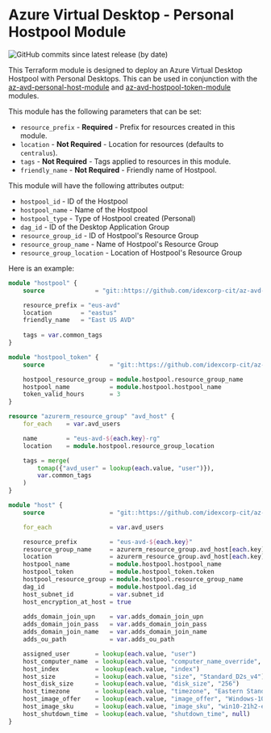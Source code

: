 # Azure Virtual Desktop - Personal Hostpool Module
![GitHub commits since latest release (by date)](https://img.shields.io/github/commits-since/idexcorp-cit/az-avd-personal-hostpool-module/latest/main)

This Terraform module is designed to deploy an Azure Virtual Desktop Hostpool with Personal Desktops. This can be used in conjunction with the [az-avd-personal-host-module](https://github.com/idexcorp-cit/az-avd-personal-host-module) and [az-avd-hostpool-token-module](https://github.com/idexcorp-cit/az-avd-hostpool-token-module) modules.

This module has the following parameters that can be set:
- `resource_prefix` - **Required** - Prefix for resources created in this module.
- `location` - **Not Required** - Location for resources (defaults to `centralus`).
- `tags` - **Not Required** - Tags applied to resources in this module.
- `friendly_name` - **Not Required** - Friendly name of Hostpool.

This module will have the following attributes output:
- `hostpool_id` - ID of the Hostpool
- `hostpool_name` - Name of the Hostpool
- `hostpool_type` - Type of Hostpool created (Personal)
- `dag_id` - ID of the Desktop Application Group
- `resource_group_id` - ID of Hostpool's Resource Group
- `resource_group_name` - Name of Hostpool's Resource Group
- `resource_group_location` - Location of Hostpool's Resource Group

Here is an example:
```terraform
module "hostpool" {
    source              = "git::https://github.com/idexcorp-cit/az-avd-personal-hostpool-module.git?ref=v0.1.1"

    resource_prefix = "eus-avd"
    location        = "eastus"
    friendly_name   = "East US AVD"
    
    tags = var.common_tags
}

module "hostpool_token" {
    source                  = "git::https://github.com/idexcorp-cit/az-avd-hostpool-token-module.git?ref=v0.1.1"

    hostpool_resource_group = module.hostpool.resource_group_name
    hostpool_name           = module.hostpool.hostpool_name
    token_valid_hours       = 3
}

resource "azurerm_resource_group" "avd_host" {
    for_each    = var.avd_users

    name        = "eus-avd-${each.key}-rg"
    location    = module.hostpool.resource_group_location

    tags = merge(
        tomap({"avd_user" = lookup(each.value, "user")}),
        var.common_tags
    )
}

module "host" {
    source                  = "git::https://github.com/idexcorp-cit/az-avd-personal-host-module.git?ref=v0.1.1"

    for_each                = var.avd_users

    resource_prefix         = "eus-avd-${each.key}"
    resource_group_name     = azurerm_resource_group.avd_host[each.key].name
    location                = azurerm_resource_group.avd_host[each.key].location
    hostpool_name           = module.hostpool.hostpool_name
    hostpool_token          = module.hostpool_token.token
    hostpool_resource_group = module.hostpool.resource_group_name
    dag_id                  = module.hostpool.dag_id
    host_subnet_id          = var.subnet_id
    host_encryption_at_host = true
    
    adds_domain_join_upn    = var.adds_domain_join_upn
    adds_domain_join_pass   = var.adds_domain_join_pass
    adds_domain_join_name   = var.adds_domain_join_name
    adds_ou_path            = var.adds_ou_path

    assigned_user       = lookup(each.value, "user")
    host_computer_name  = lookup(each.value, "computer_name_override", "avd${substr(var.department_shortname, 0, 3)}${substr(each.key, 0, 7)}")
    host_index          = lookup(each.value, "index")
    host_size           = lookup(each.value, "size", "Standard_D2s_v4")
    host_disk_size      = lookup(each.value, "disk_size", "256")
    host_timezone       = lookup(each.value, "timezone", "Eastern Standard Time")
    host_image_offer    = lookup(each.value, "image_offer", "Windows-10")
    host_image_sku      = lookup(each.value, "image_sku", "win10-21h2-ent")
    host_shutdown_time  = lookup(each.value, "shutdown_time", null)
}
```